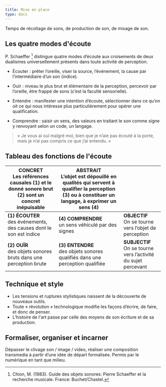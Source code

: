```yaml
---
title: Mise en place
type: docs
---
```


Temps de récoltage de sons, de production de son, de mixage de son.
## Les quatre modes d'écoute

P. Schaeffer [^1] distingue quatre modes d’écoute aux croisements de deux dualismes universellement présents dans toute activité de perception.

- Écouter : prêter l’oreille, viser la source, l’événement, la cause par l’intermédiaire d’un son (indice).

- Ouïr : niveau le plus brut et élémentaire de la perception, percevoir par l’oreille, être frappé de sons (c’est la faculté sensorielle).

- Entendre : manifester une intention d’écoute, sélectionner dans ce qu’on oit ce qui nous intéresse plus particulièrement pour opérer une qualification.

- Comprendre : saisir un sens, des valeurs en traitant le son comme signe y renvoyant selon un code, un langage.

> « Je vous ai ouï malgré moi, bien que je n’aie pas écouté à la porte, mais je n’ai pas compris ce que j’ai entendu. »

## Tableau des fonctions de l'écoute

| **CONCRET**<br>Les références causales (1) et le donné sonore brut (2) sont un concret inépuisable | **ABSTRAIT**<br>L’objet est dépouillé en qualités qui servent à qualifier la perception (3) ou à constituer un langage, à exprimer un sens (4) |                                                                  |
| -------------------------------------------------------------------------------------------------- | ---------------------------------------------------------------------------------------------------------------------------------------------- | ---------------------------------------------------------------- |
| **(1) ÉCOUTER**<br>des événements, des causes dont le son est indice                               | **(4) COMPRENDRE**<br>un sens véhiculé par des signes                                                                                          | **OBJECTIF**<br>On se tourne vers l’objet de perception          |
| **(2) OUÏR**<br>des objets sonores bruts dans une perception brute                                 | **(3) ENTENDRE**<br>des objets sonores qualifiés dans une perception qualifiée                                                                 | **SUBJECTIF**<br>On se tourne vers l’activité du sujet percevant |
## Technique et style

- Les tensions et ruptures stylistiques naissent de la découverte de nouveaux outils.
- Toute « révolution » technologique modifie les façons d’écrire, de faire, et donc de penser.
- L’histoire de l'art passe par celle des moyens de son écriture et de sa production.
## Formaliser, organiser et incarner

Dépasser le clivage son / image / video, réaliser une composition transmedia à partir d’une idée de départ formalisée. Permis par le numérique en tant que milieu.

[^1]: Chion, M. (1983). Guide des objets sonores: Pierre Schaeffer et la recherche musicale. France: Buchet/Chastel.
